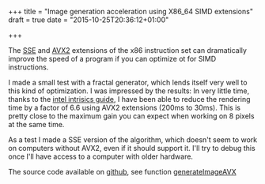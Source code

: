 +++
title = "Image generation acceleration using X86_64 SIMD extensions"
draft = true
date = "2015-10-25T20:36:12+01:00"

+++

The [SSE](https://en.wikipedia.org/wiki/Streaming_SIMD_Extensions) and [AVX2](https://en.wikipedia.org/wiki/Advanced_Vector_Extensions)
extensions of the x86 instruction set can dramatically improve the speed of a program if you can optimize ot for SIMD instructions.

I made a small test with a fractal generator, which lends itself very well to this kind of optimization. I was impressed by the results:
In very little time, thanks to the [intel intrisics guide](https://software.intel.com/sites/landingpage/IntrinsicsGuide/), I have been able
to reduce the rendering time by a factor of 6.6 using AVX2 extensions (200ms to 30ms). This is pretty close to the maximum gain you 
can expect when working on 8 pixels at the same time.

As a test I made a SSE version of the algorithm, which doesn't seem to work on computers without AVX2, even if it should support it.
I'll try to debug this once I'll have access to a computer with older hardware.

The source code available on [github](https://github.com/Blizarre/fractVect), see function 
[generateImageAVX](https://github.com/Blizarre/fractVect/blob/master/main.cpp#L199")